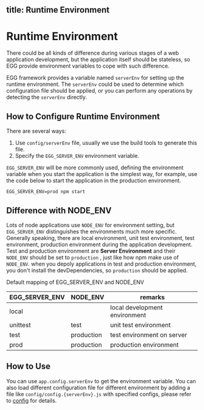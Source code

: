 title: Runtime Environment
---

# Runtime Environment

There could be all kinds of difference during various stages of a web application development, but the application itself should be stateless, so EGG provide environment variables to cope with such difference.

EGG framework provides a variable named `serverEnv` for setting up the runtime environment. The `serverEnv` could be used to determine which configuration file should be applied, or you can perform any operations by detecting the `serverEnv` directly. 

## How to Configure Runtime Environment

There are several ways:

1. Use `config/serverEnv` file, usually we use the build tools to generate this file.
2. Specify the `EGG_SERVER_ENV` environment variable.


`EGG_SERVER_ENV` will be more commonly used, defining the environment variable when you start the application is the simplest way, for example, use the code below to start the application in the production environment.

```shell
EGG_SERVER_ENV=prod npm start
```

## Difference with NODE_ENV

Lots of node applications use `NODE_ENV` for environment setting, but `EGG_SERVER_ENV`  distinguishes the environments much more specific. Generally speaking, there are local environment, unit test environment, test environment, production environment during the application development. Test and production environment are **Server Environment** and their `NODE_ENV` should be set to `production` , just like how npm make use of `NODE_ENV`. when you depoly applications in test and production environment, you don't install the devDependencies, so `production` should be applied.

Default mapping of EGG_SERVER_ENV and NODE_ENV

EGG_SERVER_ENV | NODE_ENV | remarks
--- | --- | ---
local | | local development environment
unittest | test | unit test environment
test | production | test environment on server
prod | production | production environment

## How to Use
You can use `app.config.serverEnv` to get the environment variable.
You can also load different configuration file for different environment by adding a file like  `config/config.{serverEnv}.js` with specified configs, please refer to  [config](./config.md) for details.
